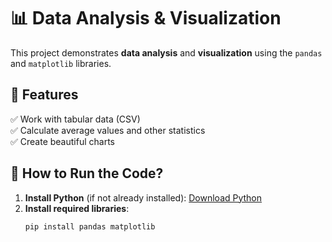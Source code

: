 # 📊 Data Analysis & Visualization  

This project demonstrates **data analysis** and **visualization** using the `pandas` and `matplotlib` libraries.  

## 📌 Features  
✅ Work with tabular data (CSV)  
✅ Calculate average values and other statistics  
✅ Create beautiful charts  

## 🔧 How to Run the Code?  
1. **Install Python** (if not already installed): [Download Python](https://www.python.org/downloads/)  
2. **Install required libraries**:  
   ```bash
   pip install pandas matplotlib
